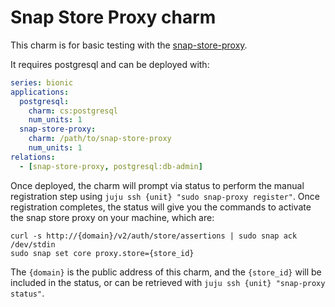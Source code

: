 # Snap Store Proxy charm

This charm is for basic testing with the [snap-store-proxy][].

It requires postgresql and can be deployed with:

```yaml
series: bionic
applications:
  postgresql:
    charm: cs:postgresql
    num_units: 1
  snap-store-proxy:
    charm: /path/to/snap-store-proxy
    num_units: 1
relations:
  - [snap-store-proxy, postgresql:db-admin]
```

Once deployed, the charm will prompt via status to perform the manual
registration step using `juju ssh {unit} "sudo snap-proxy register"`.
Once registration completes, the status will give you the commands
to activate the snap store proxy on your machine, which are:

```
curl -s http://{domain}/v2/auth/store/assertions | sudo snap ack /dev/stdin
sudo snap set core proxy.store={store_id}
```

The `{domain}` is the public address of this charm, and the `{store_id}` will
be included in the status, or can be retrieved with `juju ssh {unit} "snap-proxy status"`.


[snap-store-proxy]: https://docs.ubuntu.com/snap-store-proxy/en/
